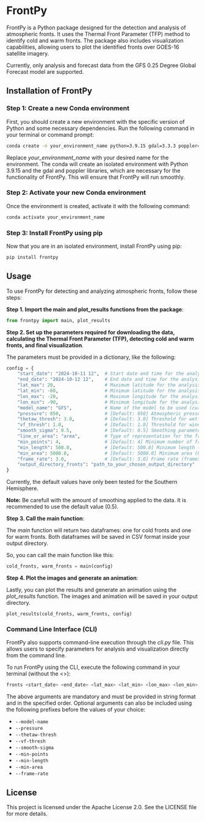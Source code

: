 # FrontPy

FrontPy is a Python package designed for the detection and analysis of atmospheric fronts. It uses the Thermal Front Parameter (TFP) method to identify cold and warm fronts. The package also includes visualization capabilities, allowing users to plot the identified fronts over GOES-16 satellite imagery.

Currently, only analysis and forecast data from the GFS 0.25 Degree Global Forecast model are supported.

## Installation of FrontPy

### Step 1: Create a new Conda environment

First, you should create a new environment with the specific version of Python and some necessary dependencies. Run the following command in your terminal or command prompt:

```bash
conda create -n your_environment_name python=3.9.15 gdal=3.3.3 poppler=21.09 -c conda-forge
```

Replace *your_environment_name* with your desired name for the environment. The conda will create an isolated environment with Python 3.9.15 and the gdal and poppler libraries, which are necessary for the functionality of FrontPy. This will ensure that FrontPy will run smoothly.

### Step 2: Activate your new Conda environment

Once the environment is created, activate it with the following command:

```bash
conda activate your_environment_name
```

### Step 3: Install FrontPy using pip

Now that you are in an isolated environment, install FrontPy using pip:

```bash
pip install frontpy
```

## Usage

To use FrontPy for detecting and analyzing atmospheric fronts, follow these steps:

**Step 1. Import the main and plot_results functions from the package**:

```python
from frontpy import main, plot_results
```

**Step 2. Set up the parameters required for downloading the data, calculating the Thermal Front Parameter (TFP), detecting cold and warm fronts, and final visualization**. 

The parameters must be provided in a dictionary, like the following:

```python
config = {
    "start_date": "2024-10-11 12",  # Start date and time for the analysis (format: YYYY-MM-DD HH) - string
    "end_date": "2024-10-12 12",    # End date and time for the analysis (format: YYYY-MM-DD HH) - string
    "lat_max": 20,                  # Maximum latitude for the analysis area (degrees, range: -90 to 90) - float
    "lat_min": -60,                 # Minimum latitude for the analysis area (degrees, range: -90 to 90) - float
    "lon_max": -20,                 # Maximum longitude for the analysis area (degrees, range: -180 to 180) - float
    "lon_min": -90,                 # Minimum longitude for the analysis area (degrees, range: -180 to 180) - float
    "model_name": "GFS",            # Name of the model to be used (currently only GFS 0.25 Degree Global Forecast 0.25 data is supported) - string
    "pressure": 850,                # [Default: 850] Atmospheric pressure level (hPa) at which front identification is performed - int
    "thetaw_thresh": 3.0,           # [Default: 3.0] Threshold for wet-bulb temperature (Celsius) for front identification -  float
    "vf_thresh": 1.0,               # [Default: 1.0] Threshold for wind velocity (m/s) for front classification as cold or warm front - float
    "smooth_sigma": 0.5,            # [Default: 0.5] Smoothing parameter (sigma) for Gaussian filtering - float
    "line_or_area": "area",         # Type of representation for the fronts (line or area) - string
    "min_points": 4,                # [Default: 4] Minimum number of frontal points required for a valid frontal line - int
    "min_length": 500.0,            # [Default: 500.0] Minimum length (km) for the frontal line to be considered - float
    "min_area": 5000.0,             # [Default: 5000.0] Minimum area (km²) for the frontal line to be considered - float
    "frame_rate": 3.0,              # [Default: 3.0] Frame rate (frames per second) for the generated animation; higher rates result in a faster animation - float
    "output_directory_fronts": "path_to_your_chosen_output_directory"   # Path to your output directory
}
```

Currently, the default values have only been tested for the Southern Hemisphere.

**Note:** Be carefull with the amount of smoothing applied to the data. It is recommended to use the default value (0.5).


**Step 3. Call the main function**:

The *main* function will return two dataframes: one for cold fronts and one for warm fronts. Both dataframes will be saved in CSV format inside your output directory. 

So, you can call the main function like this:

```python
cold_fronts, warm_fronts = main(config)
```

**Step 4. Plot the images and generate an animation**:

Lastly, you can plot the results and generate an animation using the *plot_results* function. The images and animation will be saved in your output directory.

```    
plot_results(cold_fronts, warm_fronts, config)
```

### Command Line Interface (CLI)

FrontPy also supports command-line execution through the *cli.py* file. This allows users to specify parameters for analysis and visualization directly from the command line.

To run FrontPy using the CLI, execute the following command in your terminal (without the <>):

```bash
fronts <start_date> <end_date> <lat_max> <lat_min> <lon_max> <lon_min> <line_or_area> <output_directory_fronts>
```

The above arguments are mandatory and must be provided in string format and in the specified order. Optional arguments can also be included using the following prefixes before the values of your choice:

- `--model-name`
- `--pressure`
- `--thetaw-thresh`
- `--vf-thresh`
- `--smooth-sigma`
- `--min-points`
- `--min-length`
- `--min-area`
- `--frame-rate`

## License

This project is licensed under the Apache License 2.0. See the LICENSE file for more details.
